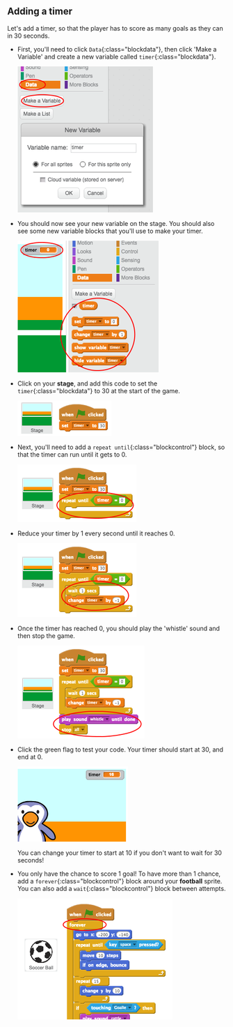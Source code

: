 ## Adding a timer

Let's add a timer, so that the player has to score as many goals as they can in 30 seconds.



+ First, you'll need to click `Data`{:class="blockdata"}, then click 'Make a Variable' and create a new variable called `timer`{:class="blockdata"}.

	![screenshot](images/goalie-timer-create.png)

+ You should now see your new variable on the stage. You should also see some new variable blocks that you'll use to make your timer.

	![screenshot](images/goalie-timer-see.png)

+ Click on your __stage__, and add this code to set the `timer`{:class="blockdata"} to 30 at the start of the game.

	![screenshot](images/goalie-timer-flag.png)

+ Next, you'll need to add a `repeat until`{:class="blockcontrol"} block, so that the timer can run until it gets to 0.

	![screenshot](images/goalie-timer-repeat.png)

+ Reduce your timer by 1 every second until it reaches 0.

	![screenshot](images/goalie-timer-change.png)

+ Once the timer has reached 0, you should play the 'whistle' sound and then stop the game.

	![screenshot](images/goalie-timer-end.png)

+ Click the green flag to test your code. Your timer should start at 30, and end at 0.

	![screenshot](images/goalie-timer-test.png)

	You can change your timer to start at 10 if you don't want to wait for 30 seconds!

+ You only have the chance to score 1 goal! To have more than 1 chance, add a `forever`{:class="blockcontrol"} block around your __football__ sprite. You can also add a `wait`{:class="blockcontrol"} block between attempts.

	![screenshot](images/goalie-football-forever-code.png)



